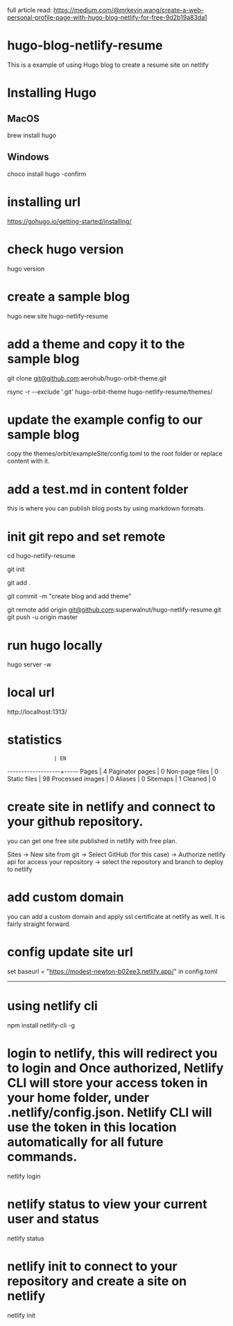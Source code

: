 full article read: https://medium.com/@mrkevin.wang/create-a-web-personal-profile-page-with-hugo-blog-netlify-for-free-9d2b19a83da1

# hugo-blog-netlify-resume
This is a example of using Hugo blog to create a resume site on netlify

# Installing Hugo

## MacOS
brew install hugo

## Windows
choco install hugo -confirm

# installing url
https://gohugo.io/getting-started/installing/

# check hugo version
hugo version

# create a sample blog
hugo new site hugo-netlify-resume

# add a theme and copy it to the sample blog
git clone git@github.com:aerohub/hugo-orbit-theme.git

rsync -r --exclude '.git' hugo-orbit-theme hugo-netlify-resume/themes/ 

# update the example config to our sample blog
copy the themes/orbit/exampleSite/config.toml to the root folder or replace content with it.

# add a test.md in content folder
this is where you can publish blog posts by using markdown formats.

# init git repo and set remote
cd hugo-netlify-resume

git init

git add .

git commit -m "create blog and add theme"

git remote add origin git@github.com:superwalnut/hugo-netlify-resume.git
git push -u origin master

# run hugo locally
hugo server -w

# local url
http://localhost:1313/

# statistics
                   | EN
-------------------+-----
  Pages            |  4
  Paginator pages  |  0
  Non-page files   |  0
  Static files     | 98
  Processed images |  0
  Aliases          |  0
  Sitemaps         |  1
  Cleaned          |  0


# create site in netlify and connect to your github repository.

you can get one free site published in netlify with free plan.

Sites -> New site from git -> Select GitHub (for this case) -> Authorize netlify api for access your repository -> select the repository and branch to deploy to netlify


# add custom domain
you can add a custom domain and apply ssl certificate at netlify as well. It is fairly straight forward.

#  config update site url
set baseurl = "https://modest-newton-b02ee3.netlify.app/" in config.toml


----

# using netlify cli
npm install netlify-cli -g

# login to netlify, this will redirect you to login and Once authorized, Netlify CLI will store your access token in your home folder, under .netlify/config.json. Netlify CLI will use the token in this location automatically for all future commands.
netlify login

# netlify status to view your current user and status
netlify status

# netlify init to connect to your repository and create a site on netlify
netlify init

